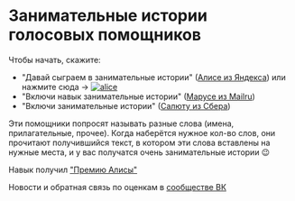 # Занимательные истории голосовых помощников

Чтобы начать, скажите:
- "Давай сыграем в занимательные истории" ([Алисе из Яндекса](https://dialogs.yandex.ru/store/skills/12ef2083-sochinyal)) или нажмите сюда -> [![alice](https://dialogs.s3.yandex.net/badges/v1-term1.svg)](https://alice.ya.ru/s/a557c651-94d8-48fd-9c43-d2b644615050)
- "Включи навык занимательные истории" ([Марусе из Mailru](https://marusia.mail.ru/skill/bbcc6b0e-c9bd-4965-919a-c88dc65a2288))
- "Включи занимательные истории" ([Салюту из Сбера](https://apps.sber.ru/salute-apps/c29d7330-cea6-499c-a8c8-48ed1bd3f6e5/))

Эти помощники попросят называть разные слова (имена, прилагательные, прочее). Когда наберётся нужное кол-во слов, они прочитают получившийся текст, в котором эти слова вставлены на нужные места, и у вас получатся очень занимательные истории 😉

Навык получил ["Премию Алисы"](https://yandex.ru/blog/dialogs/premiya-alisy-luchshie-navyki-za-iyul-2020)

Новости и обратная связь по оценкам в [сообществе ВК](https://vk.com/fillinthetextbot)
